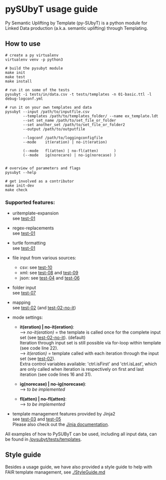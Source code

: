 # pySUbyT usage guide
Py Semantic Uplifting by Template (py-SUbyT) is a python module for Linked Data production (a.k.a. semantic uplifting) through Templating.

## How to use

```
# create a py virtualenv
virtualenv venv -p python3

# build the pysubyt module
make init
make test
make install

# run it on some of the tests
pysubyt -i tests/in/data.csv -t tests/templates -n 01-basic.ttl -l debug-logconf.yml

# run it on your own templates and data
pysubyt --input /path/to/inputfile.csv 
        --templates /path/to/templates_folder/ --name ex_template.ldt
        --set set_name /path/to/set_file_or_folder 
        --set another_set /path/to/set_file_or_folder2
        --output /path/to/outputfile

        --logconf /path/to/loggingconfigfile
        --mode    it(eration) | no-it(eration) 
                
        (--mode   fl(atten) | no-fl(atten)       )
        (--mode   ig(norecare) | no-ig(norecase) ) 


# overview of parameters and flags
pysubyt --help

# get involved as a contributor
make init-dev
make check
```
### Supported features:

- uritemplate-expansion  
see [test-01](https://github.com/vliz-be-opsci/pysubyt/blob/main/tests/templates/01-basic.ttl)
- regex-replacements  
see [test-01](https://github.com/vliz-be-opsci/pysubyt/blob/main/tests/templates/01-basic.ttl)
- turtle formatting  
see [test-01](https://github.com/vliz-be-opsci/pysubyt/blob/main/tests/templates/01-basic.ttl)

- file input from various sources:
    - csv: see [test-10](https://github.com/vliz-be-opsci/pysubyt/blob/main/tests/templates/10-csv-experiment_no-it.ttl)
    - xml: see [test-08](https://github.com/vliz-be-opsci/pysubyt/blob/main/tests/templates/08-singlexml_no-it.ttl) and [test-09](https://github.com/vliz-be-opsci/pysubyt/blob/main/tests/templates/09-mixedxml_no-it.ttl)
    - json: see [test-04](https://github.com/vliz-be-opsci/pysubyt/blob/main/tests/templates/04-json-team_no-it.ttl) and [test-06](https://github.com/vliz-be-opsci/pysubyt/blob/main/tests/templates/06-singlejson_no-it.ttl)  
    
- folder input  
see [test-07](https://github.com/vliz-be-opsci/pysubyt/blob/main/tests/templates/07-folderinput_no-it.ttl) 

- mapping  
see [test-02](https://github.com/vliz-be-opsci/pysubyt/blob/main/tests/templates/02-collection.ttl) (and [test-02-no-it](https://github.com/vliz-be-opsci/pysubyt/blob/main/tests/templates/02-collection_no-it.ttl))

- mode settings:                   
    - **it(eration) | no-it(eration)**:  
    --> *no-it(eration)* = the template is called once for the complete input set (see [test-02-no-it](https://github.com/vliz-be-opsci/pysubyt/blob/main/tests/templates/02-collection_no-it.ttl)). (default)  
    Iteration through input set is still possible via for-loop within template (see code line 22).  
    --> *it(eration)* = template called with each iteration through the input set (see [test-02](https://github.com/vliz-be-opsci/pysubyt/blob/main/tests/templates/02-collection.ttl)).  
    Extra control variables available: 'ctrl.isFirst' and 'ctrl.isLast', which are only called when iteration is respectively on first and last iteration (see code lines 16 and 31).    
    
    - **ig(norecase) | no-ig(norecase)**:  
    --> *to be implemented*
    - **fl(atten) | no-fl(atten)**:  
    --> *to be implemented*

- template management features provided by Jinja2  
see [test-03](https://github.com/vliz-be-opsci/pysubyt/blob/main/tests/templates/03-demo-j2_no-it.ttl)  and [test-05](https://github.com/vliz-be-opsci/pysubyt/blob/main/tests/templates/05-jsonify_no-it.json)  
Please also check out the [Jinja documentation](https://jinja.palletsprojects.com/en/3.0.x/).

All examples of how to PySUByT can be used, including all input data, can be found in [/pysubyt/tests/templates](https://github.com/vliz-be-opsci/pysubyt/tree/main/tests/templates).

## Style guide

Besides a usage guide, we have also provided a style guide to help with FAIR template management, see [./StyleGuide.md](https://github.com/vliz-be-opsci/pysubyt/blob/main/docs/StyleGuide.md)